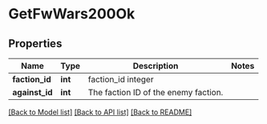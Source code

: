 # GetFwWars200Ok

## Properties
Name | Type | Description | Notes
------------ | ------------- | ------------- | -------------
**faction_id** | **int** | faction_id integer | 
**against_id** | **int** | The faction ID of the enemy faction. | 

[[Back to Model list]](../README.md#documentation-for-models) [[Back to API list]](../README.md#documentation-for-api-endpoints) [[Back to README]](../README.md)


